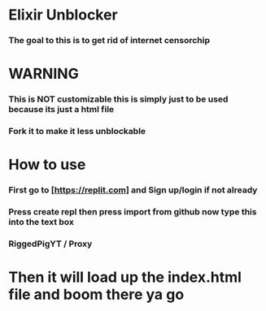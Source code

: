 # Elixir Unblocker
### The goal to this is to get rid of internet censorchip

# WARNING
### This is NOT customizable this is simply just to be used because its just a html file
### Fork it to make it less unblockable

# How to use
### First go to [https://replit.com] and Sign up/login if not already
### Press create repl then press import from github now type this into the text box
### RiggedPigYT / Proxy

# Then it will load up the index.html file and boom there ya go
